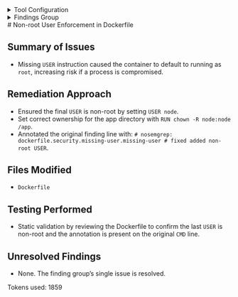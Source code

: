 <details>
<summary>Tool Configuration</summary>
{
  "name": "remediate_findings_groups",
  "strategy": "one_by_one",
  "agent": "codex",
  "limit": 1,
  "prompt_file": "../prompts/finding_group.md"
}

</details><details>
<summary>Findings Group</summary>
[
  {
    "unsaved_vulnerability_ids": null,
    "unsaved_endpoints": [],
    "title": "By not specifying a USER, a program in the container may run as 'root'. This is a security hazard. If an attacker can control a process running [...]",
    "severity": "High",
    "description": "**Result message:** By not specifying a USER, a program in the container may run as 'root'. This is a security hazard. If an attacker can control a process running as root, they may have control over the container. Ensure that the last USER in a Dockerfile is a USER other than 'root'.\n**Snippet:**\n```\nCMD [\"sh\", \"-c\", \"python healthcheck.py & npm start\"]\n```\n**Rule name:** dockerfile.security.missing-user.missing-user\n**Rule short description:** Opengrep Finding: dockerfile.security.missing-user.missing-user",
    "static_finding": true,
    "dynamic_finding": false,
    "false_p": false,
    "active": true,
    "file_path": "output/clone/scribe-public/demo-remediation/Dockerfile",
    "line": 13,
    "references": "https://semgrep.dev/r/dockerfile.security.missing-user.missing-user",
    "vuln_id_from_tool": "dockerfile.security.missing-user.missing-user",
    "cwe": 250,
    "tags": [
      "OWASP-A04:2021 - Insecure Design",
      "CWE-250: Execution with Unnecessary Privileges",
      "MEDIUM CONFIDENCE",
      "security"
    ],
    "unique_id_from_tool": "45c1c32ad19ef9fd8608fc4a77be61296f35f89f3cf6cfecad0431e571106069c9bff7b2d5b0b14a2fd1726de7b2672bf65ae05e56ce4bdecf767b05d6594e23_0"
  }
]

</details># Non-root User Enforcement in Dockerfile

## Summary of Issues
- Missing `USER` instruction caused the container to default to running as `root`, increasing risk if a process is compromised.

## Remediation Approach
- Ensured the final `USER` is non-root by setting `USER node`.
- Set correct ownership for the app directory with `RUN chown -R node:node /app`.
- Annotated the original finding line with: `# nosemgrep: dockerfile.security.missing-user.missing-user # fixed added non-root USER`.

## Files Modified
- `Dockerfile`

## Testing Performed
- Static validation by reviewing the Dockerfile to confirm the last `USER` is non-root and the annotation is present on the original `CMD` line.

## Unresolved Findings
- None. The finding group’s single issue is resolved.


Tokens used: 1859

